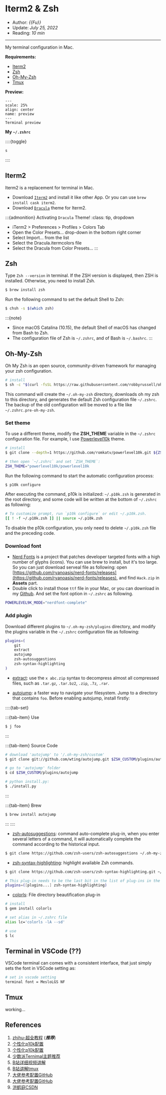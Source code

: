 # Iterm2 & Zsh

- Author: *{{Fu}}*
- Update: *July 25, 2022*
- Reading: *10 min*

---

My terminal configuration in Mac.

**Requirements:**
- [Iterm2](https://iterm2.com/)
- [Zsh](https://www.zsh.org/)
- [Oh-My-Zsh](https://github.com/ohmyzsh/ohmyzsh)
- [Tmux](https://github.com/tmux/tmux)


**Preview:**

```{figure} ./img/Iterm2-Zsh-1.jpg
---
scale: 25%
align: center
name: preview
---
Terminal preview
```

**My `~/.zshrc`**


::::{toggle}
```bash
s
```
::::




## Iterm2
Iterm2 is a replacement for terminal in Mac.

- Download [`Iterm2`](https://iterm2.com/) and install it like other App. Or you can use `brew install cask iterm2`.
- Download [`Dracula`](https://draculatheme.com/iterm) theme for Iterm2.

:::{admonition} Activating `Dracula` Theme!
:class: tip, dropdown
- iTerm2 > Preferences > Profiles > Colors Tab
- Open the Color Presets... drop-down in the bottom right corner
- Select Import... from the list
- Select the Dracula.itermcolors file
- Select the Dracula from Color Presets...
:::



## Zsh

Type `Zsh --version` in terminal. If the ZSH version is displayed, then ZSH is installed. Otherwise, you need to install Zsh.

```bash
$ brew install zsh
```


Run the following command to set the default Shell to Zsh:

```bash
$ chsh -s $(which zsh)
```


:::{note}
- Since macOS Catalina (10.15), the default Shell of macOS has changed from Bash to Zsh.
- The configuration file of Zsh is `~/.zshrc`, and of Bash is `~/.bashrc`.
:::






## Oh-My-Zsh

Oh My Zsh is an open source, community-driven framework for managing your zsh configuration.

```bash
# install
$ sh -c "$(curl -fsSL https://raw.githubusercontent.com/robbyrussell/oh-my-zsh/master/tools/install.sh)"
```

This command will create the `~/.oh-my-zsh` directory, downloads oh my zsh to this directory, and generates the default Zsh configuration file `~/.zshrc`. The backup of the old configuration will be moved to a file like `~/.zshrc.pre-oh-my-zsh`.


### Set theme

To use a different theme, modify the **ZSH_THEME** variable in the `~/.zshrc` configuration file.
For example, I use [Powerlevel10k](https://github.com/romkatv/powerlevel10k) theme.

```bash
# install
$ git clone --depth=1 https://github.com/romkatv/powerlevel10k.git ${ZSH_CUSTOM:-~/.oh-my-zsh/custom}/themes/powerlevel10k

# then open `~/.zshrc` and set `ZSH_THEME`:
ZSH_THEME="powerlevel10k/powerlevel10k
```

Run the following command to start the automatic configuration process:

```bash
$ p10k configure
```

After executing the command, p10k is initialized: `~/.p10k.zsh` is generated in the root directory, and some code will be written at the bottom of `~/.zshrc` as following:

```bash
# To customize prompt, run `p10k configure` or edit ~/.p10k.zsh.
[[ ! -f ~/.p10k.zsh ]] || source ~/.p10k.zsh
```
To disable the p10k configuration, you only need to delete `~/.p10k.zsh` file and the preceding code.

### Download font

- [Nerd Fonts](https://github.com/ryanoasis/nerd-fonts) is a project that patches developer targeted fonts with a high number of glyphs (icons). You can use brew to install, but it's too large. So you can just download serveal file as following:
open [https://github.com/ryanoasis/nerd-fonts/releases](https://github.com/ryanoasis/nerd-fonts/releases), and find `Hack.zip` in **Assets** part. 
- Double click to install those `ttf` file in your Mac, or you can download in my [Github](https://github.com/OUCyf). 
And set the font option in `~/.zshrc` as following.

```bash
POWERLEVEL9K_MODE="nerdfont-complete"
```


### Add plugin

Download different plugins to `~/.oh-my-zsh/plugins` directory, and modify the plugins variable in the `~/.zshrc` configuration file as following:

```bash
plugins=(
    git
    extract
    autojump
    zsh-autosuggestions
    zsh-syntax-highlighting
)
```

- [extract](https://github.com/ohmyzsh/ohmyzsh/tree/master/plugins/extract): use the `x abc.zip` syntax to decompress almost all compressed files, such as `.tar.gz`, `.tar.bz2`, `.zip`, `.7z`, `.rar`.

- [autojump](https://github.com/wting/autojump): a faster way to navigate your filesystem. Jump to a directory that contains `foo`. Before enabling autojump, install firstly:

::::{tab-set}

:::{tab-item} Use
```bash
$ j foo
```
:::


:::{tab-item} Source Code
```bash
# download 'autojump' to '/.oh-my-zsh/custom'
$ git clone git://github.com/wting/autojump.git $ZSH_CUSTOM/plugins/autojump

# go to 'autojump' folder
$ cd $ZSH_CUSTOM/plugins/autojump

# python install.py:
$ ./install.py
```
:::


:::{tab-item} Brew
```bash
$ brew install autojump
```
:::
::::


- [zsh-autosuggestions](https://github.com/zsh-users/zsh-autosuggestions): command auto-complete plug-in, when you enter several letters of a command, it will automatically complete the command according to the historical input.
```bash
$ git clone https://github.com/zsh-users/zsh-autosuggestions ~/.oh-my-zsh/custom/plugins/zsh-autosuggestions
```


- [zsh-syntax-highlighting](https://github.com/zsh-users/zsh-syntax-highlighting): highlight available Zsh commands.

```bash
$ git clone https://github.com/zsh-users/zsh-syntax-highlighting.git ~/.oh-my-zsh/custom/plugins/zsh-syntax-highlighting

# This plug-in needs to be the last bit in the list of plug-ins in the configuration file ~/.zshrc
plugins=([plugins...] zsh-syntax-highlighting)
```



- [colorls](https://github.com/athityakumar/colorls): File directory beautification plug-in

```bash
# install
$ gem install colorls

# set alias in ~/.zshrc file
alias lc='colorls -lA --sd'

# use
$ lc
```



## Terminal in VSCode (??)
VSCode terminal can comes with a consistent interface, that just simply sets the font in VSCode setting as:

```bash
# set in vscode setting
terminal font = MesloLGS NF
```


## Tmux
working...







## References

1. [zhihu-超全教程](https://www.zhihu.com/column/p/145437836) (**_推荐_**)
1. [个性化p10k配置](https://suixinblog.cn/2019/09/beautify-terminal.html)
1. [个性化p10k配置](https://www.packetmania.net/2021/11/13/iTerm2-OMZ-Powerlevel10k/)
1. [少数派Ternimal主题推荐](https://sspai.com/post/53008)
1. [B站详细视频讲解](https://www.bilibili.com/video/BV19Z4y1P7ZL/?spm_id_from=autoNext)
1. [B站讲解tmux](https://www.bilibili.com/video/BV1rb411t7kd?from=search&seid=15827394807027530041&spm_id_from=333.337.0.0)
1. [大佬参考配置GitHub](https://github.com/wangshub/dotfile)
1. [大佬参考配置GitHub](https://github.com/thehalfspace/dotfiles2)
1. [洪鹤庭CSDN](https://blog.csdn.net/icestars/article/details/121098804?spm=1001.2014.3001.5501)
